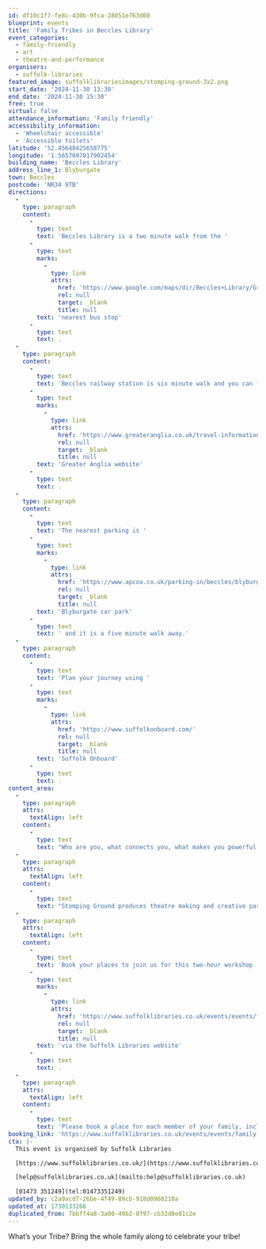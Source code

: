 ```yaml
---
id: df10c1f7-fe8c-430b-9fca-28051e763d08
blueprint: events
title: 'Family Tribes in Beccles Library'
event_categories:
  - family-friendly
  - art
  - theatre-and-performance
organisers:
  - suffolk-libraries
featured_image: suffolklibrariesimages/stomping-ground-3x2.png
start_date: '2024-11-30 13:30'
end_date: '2024-11-30 15:30'
free: true
virtual: false
attendance_information: 'Family friendly'
accessibility_information:
  - 'Wheelchair accessible'
  - 'Accessible toilets'
latitude: '52.45648425658775'
longitude: '1.5657697817902454'
building_name: 'Beccles Library'
address_line_1: Blyburgate
town: Beccles
postcode: 'NR34 9TB'
directions:
  -
    type: paragraph
    content:
      -
        type: text
        text: 'Beccles Library is a two minute walk from the '
      -
        type: text
        marks:
          -
            type: link
            attrs:
              href: 'https://www.google.com/maps/dir/Beccles+Library/Grove+Road,+Beccles+NR34+9TG/@52.4557532,1.5633626,17z/data=!3m1!4b1!4m14!4m13!1m5!1m1!1s0x47d9f6182299c073:0x2d0c83895bb0b63a!2m2!1d1.5658127!2d52.456262!1m5!1m1!1s0x47d9f61836eabf2f:0xd313f809f0370fac!2m2!1d1.566326!2d52.455276!3e2?entry=ttu'
              rel: null
              target: _blank
              title: null
        text: 'nearest bus stop'
      -
        type: text
        text: .
  -
    type: paragraph
    content:
      -
        type: text
        text: 'Beccles railway station is six minute walk and you can find up to date timetables on the '
      -
        type: text
        marks:
          -
            type: link
            attrs:
              href: 'https://www.greateranglia.co.uk/travel-information/station-information/suy'
              rel: null
              target: _blank
              title: null
        text: 'Greater Anglia website'
      -
        type: text
        text: .
  -
    type: paragraph
    content:
      -
        type: text
        text: 'The nearest parking is '
      -
        type: text
        marks:
          -
            type: link
            attrs:
              href: 'https://www.apcoa.co.uk/parking-in/beccles/blyburgate-beccles/'
              rel: null
              target: _blank
              title: null
        text: 'Blyburgate car park'
      -
        type: text
        text: ' and it is a five minute walk away.'
  -
    type: paragraph
    content:
      -
        type: text
        text: 'Plan your journey using '
      -
        type: text
        marks:
          -
            type: link
            attrs:
              href: 'https://www.suffolkonboard.com/'
              rel: null
              target: _blank
              title: null
        text: 'Suffolk Onboard'
      -
        type: text
        text: .
content_area:
  -
    type: paragraph
    attrs:
      textAlign: left
    content:
      -
        type: text
        text: "Who are you, what connects you, what makes you powerful and what do you dream of? We’ll be exploring what it is to be a family in 2024 through fun, creative theatre-based activities designed to uncover the unique identities of our tribes. Make new connections, share ideas with others and add your discoveries to our communal family furniture to make a record of your unique tribe.\_"
  -
    type: paragraph
    attrs:
      textAlign: left
    content:
      -
        type: text
        text: "Stomping Ground produces theatre making and creative participatory opportunities for young people, schools, and communities in the East of England. Stomping Ground is run by Sian Burford-Thomas, a theatre maker & practitioner who has been working in participatory theatre for over 15 years.\_"
  -
    type: paragraph
    attrs:
      textAlign: left
    content:
      -
        type: text
        text: 'Book your places to join us for this two-hour workshop '
      -
        type: text
        marks:
          -
            type: link
            attrs:
              href: 'https://www.suffolklibraries.co.uk/events/events/family-tribes-in-beccles-library'
              rel: null
              target: _blank
              title: null
        text: 'via the Suffolk Libraries website'
      -
        type: text
        text: .
  -
    type: paragraph
    attrs:
      textAlign: left
    content:
      -
        type: text
        text: 'Please book a place for each member of your family, including-grown-ups.'
booking_link: 'https://www.suffolklibraries.co.uk/events/events/family-tribes-in-beccles-library'
cta: |-
  This event is organised by Suffolk Libraries

  [https://www.suffolklibraries.co.uk/](https://www.suffolklibraries.co.uk/) 

  [help@suffolklibraries.co.uk](mailto:help@suffolklibraries.co.uk)

  [01473 351249](tel:01473351249)
updated_by: c2a9acd7-26be-4f49-89cb-918d0960210a
updated_at: 1730133266
duplicated_from: 7bbff4a8-3a00-49b2-8f97-cb32d0e81c2e
---
```

What’s your Tribe? Bring the whole family along to celebrate your tribe!